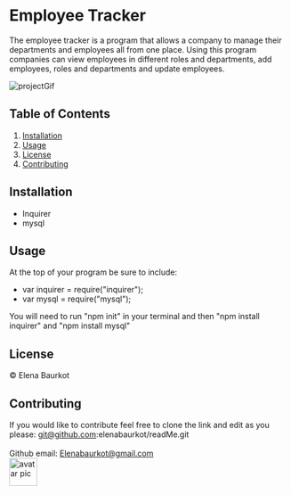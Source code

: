 # Employee Tracker
The employee tracker is a program that allows a company to manage their departments and employees all from one place. Using this program companies can view employees in different roles and departments, add employees, roles and departments and update employees. 

 ![projectGif](./assets/readMe.gif)

## Table of Contents
<ol>
    <li><a href="#installation">Installation</a></li>
    <li><a href="#usage">Usage</a></li>
    <li><a href="#license">License</a></li>
    <li><a href="#contributing">Contributing</a></li>
</ol>

## Installation 
<a name="installation"></a>
 <ul>
    <li>Inquirer </li>
    <li>mysql </li>
 </ul>

## Usage 
<a name="usage"></a>
 At the top of your program be sure to include:<br>
 <ul>
    <li>var inquirer = require("inquirer"); </li>
    <li>var mysql = require("mysql");</li>
 </ul>
 You will need to run "npm init" in your terminal and then "npm install inquirer" and "npm install mysql"

## License 
<a name="license"></a>
 &copy; Elena Baurkot 

## Contributing 
<a name="contributing"></a>
 If you would like to contribute feel free to clone the link and edit as you please: git@github.com:elenabaurkot/readMe.git
<br>
<br>
Github email: Elenabaurkot@gmail.com <br>
<img src="https://avatars2.githubusercontent.com/u/30561514?v=4" alt= "avatar pic" height="50px" width="50px">